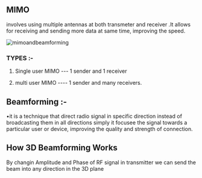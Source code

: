 ## MIMO 

involves using multiple antennas at both transmeter and receiver .It allows for receiving and sending more data at same time, improving the speed.

![mimoandbeamforming](https://github.com/user-attachments/assets/675a75af-249c-4b48-87ca-72029f99aaae)


### TYPES :- 
1. Single user MIMO --- 1 sender and 1 receiver

2. multi user MIMO ---- 1 sender and many receivers.


## Beamforming :-

•it is a technique that direct radio signal in specific direction instead of broadcasting them in all directions simply it focusee the signal towards a particular user or device, improving the quality and strength of connection.

## How 3D Beamforming Works

By changin Amplitude and Phase of RF signal in transmitter we can send the beam into any direction in the 3D plane

